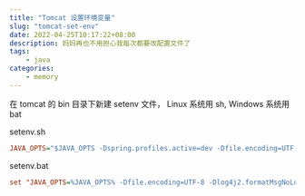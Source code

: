 ```yaml
---
title: "Tomcat 设置环境变量"
slug: "tomcat-set-env"
date: 2022-04-25T10:17:22+08:00
description: 妈妈再也不用担心我每次都要改配置文件了
tags: 
    - java
categories:
    - memory
---
```


在 tomcat 的 bin 目录下新建 setenv 文件， Linux 系统用 sh, Windows 系统用 bat

setenv.sh

```ini
JAVA_OPTS="$JAVA_OPTS -Dspring.profiles.active=dev -Dfile.encoding=UTF-8"
```

setenv.bat
```ini
set "JAVA_OPTS=%JAVA_OPTS% -Dfile.encoding=UTF-8 -Dlog4j2.formatMsgNoLookups=true -Dspring.profiles.active=dev"
```
